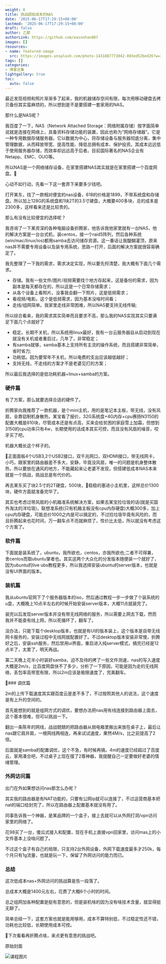 ```yaml
---
weight: 0
title: 挑战超低成本的NAS
date: '2025-06-17T17:29:15+08:00'
lastmod: '2025-06-17T17:29:15+08:00'
draft: false
author: 乙醇
authorLink: https://github.com/easonhan007
images: []
resources:
- name: featured-image
  src: https://images.unsplash.com/photo-1431887773042-803ed52bed26?w=300
tags: []
categories:
- 博客合集
lightgallery: true
toc:
  auto: false
---
```




最近发现视频和照片渐渐多了起来，我的机器储存空间有限，每次用移动硬盘去拷贝备份其实蛮麻烦的，所以想到是不是要搭建一套家用的NAS。

那什么是NAS呢？

我百度了一下，NAS（Network Attached Storage：网络附属存储）按字面简单说就是连接在网络上，具备资料存储功能的装置，因此也称为“网络存储器”。它是一种专用数据存储服务器。它以数据为中心，将存储设备与服务器彻底分离，集中管理数据，从而释放带宽、提高性能、降低总拥有成本、保护投资。其成本远远低于使用服务器存储，而效率却远远高于后者。目前国际著名的NAS企业有Netapp、EMC、OUO等。

所以NAS是一个网络储存设备，在家里搭建NAS其实就是在家里搭建一个百度网盘。

心动不如行动，先看一下这一套弄下来要多少钱吧。

打开某东，找了一款相对便宜的nas设备，618的价格是1899，不带系统盘和存储盘。所以加上128G的系统盘和1块2T的3.5寸硬盘，大概要400多块，总的成本是2300多，这样看来还是比较贵的。

那么有没有比较便宜的选择呢？

我咨询了一下某资深的各种电脑设备折腾家，他告诉我他家里就有一台NAS，他的解决方案是一台台式机，装centos，接一个raid5阵列，然后各种系统(win/mac/linux/ios)都用samba去访问储存资源。这一番话让我醍醐灌顶，原来nas并不需要专用设备以及装专用系统，思路一打开，后面的解决方案就很容易确定了。

我先整理了一下我的需求，需求决定实现，所以要先捋清楚，我大概有下面几个需求。

* 存储。我有一些文件/图片/视频需要找个地方存起来，这是备份的需求，因为副本是每天都存在的，所以这是一个日常存储需求；
* 从各个设备上看照片。没事我会翻一下照片，这是低频需求；
* 看视频/电影。这个是低频需求，因为基本没啥时间看；
* 走线/组网简单。我家里走线非常困难，所以NAS要支持无线传输;

所以综合看来，我的需求其实简单而且要求不高，那么我的NAS实现其实只要满足下面几个点就好了

* 稳定。长期不关机，所以系统用linux最好，我有一台云服务器自从启动到现在就没有关机或者重启过，几年了，非常稳定；
* 有samba就够，samba基本上支持所有主流的操作系统，而且搭建非常简单，省时省力;
* 功耗低。因为要常年不关机，所以电费的支出应该越低越好；
* 支持无线，不走线的方案才不是老婆见打的方案；

所以最后我选择的是低功耗机器+linux+samba的方案。

### 硬件篇

有了方案，那么就要选择合适的硬件了。

折腾家向我推荐了一款机器，是个mini主机，用的是笔记本主板，带无线，没有风扇，全靠铝制机身散热，某宝看了报价，32G系统盘+4G内存+cpu赛扬N3150的配置大概是810块，尽管成本还是有点高，买来会给贫困的家庭雪上加霜，但想到3150的cpu功率只有4w，长期使用的话成本其实可控，而且没有风扇的噪音，咬牙买了吧。

机器大概长这个样子的。

正面面板4个USB3,2个USB2接口，双千兆网口，双HDMI接口，带无线网卡，小巧，跟家里的路由器差不多大，安静，毕竟没风扇，唯一的问题是机身整体散热，所以要放在通风的地方，不能藏起来让老婆不发现，但搭建低成本NAS本来就是一个挑战，挑战总是有代价的。

再去某东买了块2.5寸的2T硬盘，500块，稳稳的塞进小主机里，这样总价1300块，硬件方面就准备完毕了。

其实也考虑过带风扇的小机箱准系统解决方案，如果去某宝捡垃圾的话(就是买国外淘汰的洋垃圾)，联想准系统(只有机箱主板没有cpu内存硬盘)大概300多，加上cpu内存硬盘，可能总价1000之内是可以搞定的，不过捡垃圾毕竟有风险的，而且折腾起来也花时间，万一翻车点不亮就麻烦了，性价比太低，所以就没有考虑这个方案了。


### 软件篇

下面就是装系统了，ubuntu，我所欲也，centos，亦我所欲也;二者不可得兼， 舍centos而取ubuntu掌者也。其实这两个大众化的分发版本随便装一个就好了，因为ubuntu的live ubs教程更多，所以我选择安装ubuntu的server版本，也就是没有UI界面的版本。

### 装机篇

我从ubuntu官网下了个服务器版本的iso，然后通过教程一步一步做了个装系统的u盘，大概晚上10点半左右的时候开始安装server版本，大概11点就装完了。

装完以后发现server版本并没有带无线网络的服务，所以需要上网去下载，然而我并不能查有线上网，所以死循环了，翻车了。

没办法，只能下载个desktop版本，也就是有UI的版本装上，这个版本是自带无线网卡服务的，安装过程中无线网就配置好了。不过desktop版本安装非常慢，折腾好之后，安装ssh服务，然后禁用ui界面，重启进入纯server模式，搞完已经是12点半了，太累了，明天再战。

第二天晚上花半小时装好samba，迫不及待的拷了一些文件测速，nas的写入速度大概是2m/s，比百度网盘快不了多少，分析了一下原因，可能是因为走的无线网络，丢包率高带宽有限，所以2m应该是极限速度了，完美翻车。

### 调优篇

2m的上传下载速度其实跟百度云是差不多了，不过按照其他人的说法，这个速度是有上升的空间的。

首先能想到的就是组网方式的调优，要想办法把nas用有线连接到路由器上面去，这个基本很难，但可以挑战一下。

翻出一条陈年的网线，战战兢兢的把路由器从弱电箱里搬出来放在桌子上，最后让nas跟它肩并肩，一根网线两相连，再来试试速度，果然4M/s，比之前提高了2倍。

后面就是samba的配置调优，这个不急，有时候再搞，4m的速度已经超过了百度云，家用凑合吧，不过桌子上现在摆了2尊神器，我提醒自己一定要做好老婆的情绪管理。

### 外网访问篇

出门在外如果想访问nas那怎么办呢？

其实我的路由器是有NAT功能的，只要有公网ip就可以连接了，不过运营商基本把nat的端口给封完了，所以在路由器上配置基本就没有用了。

同事告诉我一个神器，是某品牌的一个盒子，接上去就可以从外网打洞/vpn访问家里的网络了。

花98买了一台，傻瓜式接入和配置，现在手机上直接vpn回家里，访问mas上的小文件基本上没啥问题了。

不过这个盒子有自己的局限，只支持2台外网设备，外网下载速度最多才250k，每个月只有1g流量，也就是玩一下，保留了外网访问的能力而已。

### 总结

这次低成本nas+外网访问的挑战算是告一段落了。

总成本大概是1400元左右，花费了大概6个小时的时间。

总之组网加各种配置是挺有意思的，但是装机啥的因为没有啥技术含量，就显得挺无聊了。

简单总结一下，这套方案也就是能用够用，成本不算特别低，不过稳定性还不错，功耗也比较低，长期使用成本可控。

下次看看再折腾点啥，来点更有意思的挑战吧。












原始封面

![课程图片](https://images.unsplash.com/photo-1431887773042-803ed52bed26?w=300)

